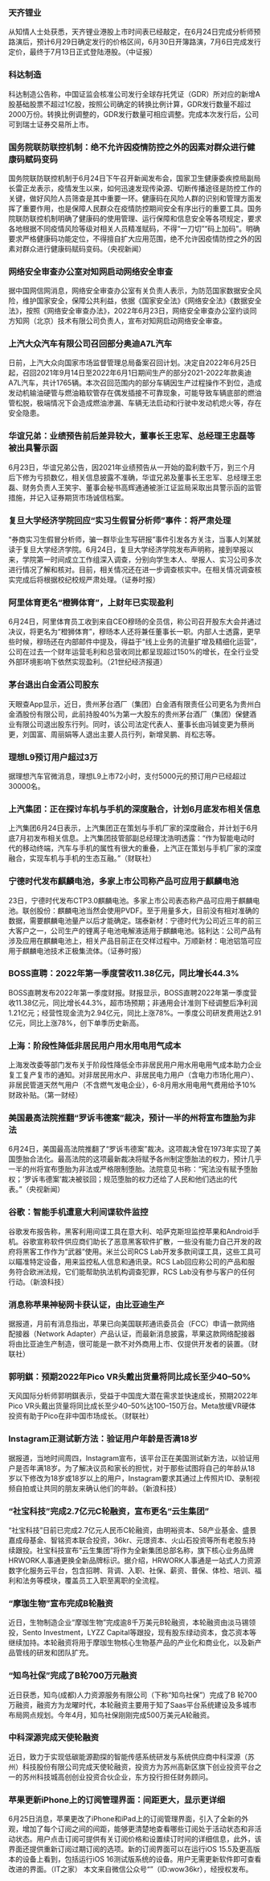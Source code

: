 ### 天齐锂业
从知情人士处获悉，天齐锂业港股上市时间表已经敲定，在6月24日完成分析师预路演后，预计6月29日确定发行的价格区间，6月30日开簿路演，7月6日完成发行定价，最终于7月13日正式登陆港股。（中证报）
### 科达制造
科达制造公告称，中国证监会核准公司发行全球存托凭证（GDR）所对应的新增A股基础股票不超过1亿股，按照公司确定的转换比例计算，GDR发行数量不超过2000万份。转换比例调整的，GDR发行数量可相应调整。完成本次发行后，公司可到瑞士证券交易所上市。
### 国务院联防联控机制：绝不允许因疫情防控之外的因素对群众进行健康码赋码变码
国务院联防联控机制于6月24日下午召开新闻发布会，国家卫生健康委疾控局副局长雷正龙表示，疫情发生以来，如何迅速发现传染源、切断传播途径是防控工作的关键，做好风险人员筛查是其中重要一环。健康码在风险人群的识别和管理方面发挥了重要作用，也是保障人民群众在疫情防控期间安全有序出行的重要工具。国务院联防联控机制明确了健康码的使用管理、运行保障和信息安全等各项规定，要求各地根据不同疫情风险等级对相关人员精准赋码，不得“一刀切”“码上加码”。明确要求严格健康码功能定位，不得擅自扩大应用范围，绝不允许因疫情防控之外的因素对群众进行健康码赋码变码。（央视新闻）
### 网络安全审查办公室对知网启动网络安全审查
据中国网信网消息，网络安全审查办公室有关负责人表示，为防范国家数据安全风险，维护国家安全，保障公共利益，依据《国家安全法》《网络安全法》《数据安全法》，按照《网络安全审查办法》，2022年6月23日，网络安全审查办公室约谈同方知网（北京）技术有限公司负责人，宣布对知网启动网络安全审查。
### 上汽大众汽车有限公司召回部分奥迪A7L汽车
日前，上汽大众向国家市场监督管理总局备案召回计划。决定自2022年6月25日起，召回2021年9月14日至2022年6月1日期间生产的部分2021-2022年款奥迪A7L汽车，共计1765辆。本次召回范围内的部分车辆因生产过程操作不到位，造成发动机输油硬管与燃油箱软管存在偶发插接不可靠现象，可能导致车辆底部的燃油管松脱，极端情况下会造成燃油渗漏、车辆无法启动和行驶中发动机熄火等，存在安全隐患。
### 华谊兄弟：业绩预告前后差异较大，董事长王忠军、总经理王忠磊等被出具警示函
6月23日，华谊兄弟公告，因2021年业绩预告从一开始的盈利数千万，到三个月后下修为亏损数亿，相关信息披露不准确，华谊兄弟及董事长王忠军、总经理王忠磊、财务负责人王笑宇、董事会秘书高辉通通被浙江证监局采取出具警示函的监管措施，并记入证券期货市场诚信档案。
### 复旦大学经济学院回应“实习生假冒分析师”事件：将严肃处理
“券商实习生假冒分析师，骗一群毕业生写研报”事件引发各方关注，当事人刘某就读于复旦大学经济学院。6月24日，复旦大学经济学院发布声明称，接到举报以来，学院第一时间成立工作组深入调查，分别向学生本人、举报人、实习公司多次进行情况了解和核对。目前，相关情况还在进一步调查核实中。在相关情况调查核实完成后将根据校纪校规严肃处理。（证券时报）
### 阿里体育更名“橙狮体育”，上财年已实现盈利
6月24日，阿里体育员工收到来自CEO穆旸的全员信，称公司召开股东大会并通过决议，将更名为“橙狮体育”，穆旸本人还将兼任董事长一职。内部人士透露，更早些时候，穆旸还在内部邮件中提及，得益于“线上业务的流量扩增及精细化运营”，公司在过去一个财年运营毛利和总营收同比都呈现超过150%的增长，在全行业受外部环境影响下依然实现盈利。（21世纪经济报道）
### 茅台退出白金酒公司股东
天眼查App显示，近日，贵州茅台酒厂（集团）白金酒有限责任公司更名为贵州白金酒股份有限公司，此前持股40%为第一大股东的贵州茅台酒厂（集团）保健酒业有限公司退出股东行列。同时，该公司法定代表人、董事长由冯铖变更为蔡尚更，刘国富、周丽娟等人退出主要人员行列，新增吴鹏、肖松志等。
### 理想L9预订用户超过3万
据理想汽车官微消息，理想L9上市72小时，支付5000元的预订用户已经超过30000名。
### 上汽集团：正在探讨车机与手机的深度融合，计划6月底发布相关信息
上汽集团6月24日表示，上汽集团正在策划与手机厂家的深度融合，并计划于6月底7月初发布相关信息。上汽集团技管部副总经理沈浩明透露：“作为智能电动时代的移动终端，汽车与手机的属性有很大的重叠，上汽正在策划与手机厂家的深度融合，实现车机与手机的生态互融。”（财联社）
### 宁德时代发布麒麟电池，多家上市公司称产品可应用于麒麟电池
23日，宁德时代发布CTP3.0麒麟电池。多家上市公司表态称产品可应用于麒麟电池。联创股份：麒麟电池当然会使用PVDF。至于用量多大，目前没有相对准确的数据，需要麒麟电池量产以后才能确定。瑞泰新材：宁德时代为公司近三年的前三大客户之一，公司生产的锂离子电池电解液适用于麒麟电池。铭利达：公司产品有涉及应用在麒麟电池上，相关产品目前正在交样过程中。万顺新材：电池铝箔可应用于麒麟电池技术正极集流体。（证券时报）
### BOSS直聘：2022年第一季度营收11.38亿元，同比增长44.3%
BOSS直聘发布2022年第一季度财报。财报显示，BOSS直聘2022年第一季度营收11.38亿元，同比增长44.3%，超市场预期；非通用会计准则下经调整后净利润1.21亿元；经营性现金流为2.94亿元，同比上涨78%。一季度公司研发费用达2.91亿元，同比上涨78%，创下单季历史新高。
### 上海：阶段性降低非居民用户用水用电用气成本
上海发改委等部门发布关于阶段性降低全市非居民用户用水用电用气成本助力企业复工复产复市的通知。对非居民用水户、非居民电力用户（含电力市场化用户）、非居民管道天然气用户（不含燃气发电企业），6-8月用水用电用气费用给予10%财政补贴。（第一财经）
### 美国最高法院推翻“罗诉韦德案”裁决，预计一半的州将宣布堕胎为非法
6月24日，美国最高法院推翻了“罗诉韦德案”裁决。这项裁决曾在1973年实现了美国堕胎合法化。最高法院的这项最新裁决将赋予各州制定堕胎法的权力，预计几乎一半的州将宣布堕胎为非法或严格限制堕胎。法院意见书称：“宪法没有赋予堕胎权；‘罗诉韦德案’裁决被驳回；规范堕胎的权力还给了人民和他们选出的代表。”（央视新闻）
### 谷歌：智能手机遭意大利间谍软件监控
谷歌发布报告称，黑客利用间谍工具在意大利、哈萨克斯坦监控苹果和Android手机。谷歌宣称软件供应商们助长了恶意黑客软件扩散，一些没有能力自己开发的政府将黑客工作作为“武器”使用。米兰公司RCS Lab开发多款间谍工具，这些工具可以瞄准特定设备，用来监控私人信息和通讯录。RCS Lab回应称公司的产品和服务符合欧洲法规，它们能帮助执法机构调查犯罪，RCS Lab没有参与客户的任何行动。（新浪科技）
### 消息称苹果神秘网卡获认证，由比亚迪生产
据报道，月前有消息指出，苹果已向美国联邦通讯委员会（FCC）申请一款网络配接器（Network Adapter）产品认证，而最新消息披露，苹果这款网络配接器将由比亚迪生产制造，很可能是一款不对外商用上市、仅提供开发者的装置。（财联社）
### 郭明錤：预期2022年Pico VR头戴出货量将同比成长至少40–50%
天风国际分析师郭明錤表示，受益于中国庞大潜在需求並快速成长，预期2022年Pico VR头戴出货量将同比成长至少40–50%达100–150万台。Meta放缓VR硬体投资有助于Pico在非中国市场成长。（财联社）
### Instagram正测试新方法：验证用户年龄是否满18岁
据报道，当地时间周四，Instagram宣布，该平台正在美国测试新方法，以验证用户是否年满18岁。为了解决议员和家长的担忧，对于那些试图将自己的年龄从18岁以下修改为18岁或18岁以上的用户，Instagram要求其通过上传照片ID、录制视频自拍或让共同的朋友来确认他们的年龄。（新浪科技）
### “社宝科技”完成2.7亿元C轮融资，宣布更名“云生集团”
“社宝科技”日前已完成2.7亿元人民币C轮融资，由明裕资本、58产业基金、盛景嘉成母基金、智铭资本联合投资，36kr、元璟资本、火山石投资等所有老股东持续跟投。社宝科技宣布“云生集团”将作为全新集团总部名称，旗下核心业务品牌HRWORK人事通更换全新品牌标识。据介绍，HRWORK人事通是一站式人力资源数字化服务云平台，包含招聘、背调、入职、社保、薪资、普保、体检、培训、福利和法务等模块，覆盖员工入职至离职的全流程。
### “摩珈生物”宣布完成B轮融资
近日，生物制造企业“摩珈生物”完成逾8千万美元B轮融资，本轮融资由淡马锡领投，Sento Investment，LYZZ Capital等跟投，现有股东绿动资本，食芯资本等继续加持。本轮融资将用于摩珈生物核心生物基产品的产业化和商业化，以及新产品管线的研发和团队扩充。
### “知鸟社保”完成了B轮700万元融资
近日获悉，知鸟(成都)人力资源服务有限公司（下称“知鸟社保”）完成了B 轮700万融资，融资方为龙曜时代，本轮融资主要用于知了Saas平台系统建设及多城市布局网点规划。今年4月，知鸟社保刚刚完成500万美元A轮融资。
### 中科深源完成天使轮融资
近日，致力于实现低碳能源勘探的智能传感系统研发与系统供应商中科深源（苏州）科技股份有限公司完成天使轮融资，投资方为苏州高新区旗下创业投资平台之一的苏州科技城高创创业投资合伙企业，东方投行担任财务顾问。
### 苹果更新iPhone上的订阅管理界面：间距更大，显示更详细
6月25日消息，苹果更改了iPhone和iPad上的订阅管理界面，引入了全新的外观，增加了每个订阅之间的间距，能够更清楚地查看哪些订阅处于活动状态和非活动状态。用户点击订阅可提供有关订阅价格和设置续订时间的详细信息，此外，该界面还提供重新订阅过期订阅的选项。新的订阅界面可以在运行iOS 15.5及更高版本的设备上看到，包括运行iOS 16测试版系统的设备。用户无需更新软件即可查看改进的界面。（IT之家）
本文来自微信公众号“”（ID:wow36kr），经授权发布。
